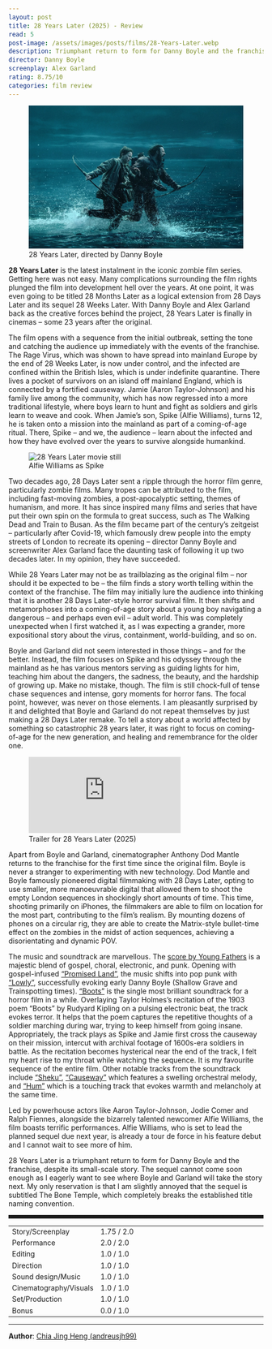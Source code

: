 ```yaml
---
layout: post
title: 28 Years Later (2025) - Review
read: 5
post-image: /assets/images/posts/films/28-Years-Later.webp
description: Triumphant return to form for Danny Boyle and the franchise
director: Danny Boyle
screenplay: Alex Garland
rating: 8.75/10
categories: film review
---
```


<figure class="film">
  <img src="/assets/images/posts/films/28-Years-Later.webp" alt="28 Years Later movie still">
  <figcaption><i class="fa-solid fa-film"></i> 28 Years Later, directed by Danny Boyle</figcaption>
</figure>

**28 Years Later** is the latest instalment in the iconic zombie film series. Getting here was not easy. Many complications surrounding the film rights plunged the film into development hell over the years. At one point, it was even going to be titled 28 Months Later as a logical extension from 28 Days Later and its sequel 28 Weeks Later. With Danny Boyle and Alex Garland back as the creative forces behind the project, 28 Years Later is finally in cinemas – some 23 years after the original.

The film opens with a sequence from the initial outbreak, setting the tone and catching the audience up immediately with the events of the franchise. The Rage Virus, which was shown to have spread into mainland Europe by the end of 28 Weeks Later, is now under control, and the infected are confined within the British Isles, which is under indefinite quarantine. There lives a pocket of survivors on an island off mainland England, which is connected by a fortified causeway. Jamie (Aaron Taylor-Johnson) and his family live among the community, which has now regressed into a more traditional lifestyle, where boys learn to hunt and fight as soldiers and girls learn to weave and cook. When Jamie’s son, Spike (Alfie Williams), turns 12, he is taken onto a mission into the mainland as part of a coming-of-age ritual. There, Spike – and we, the audience – learn about the infected and how they have evolved over the years to survive alongside humankind.

<figure class="film">
  <img src="/assets/images/posts/films/28-Years-Later_2.avif" alt="28 Years Later movie still">
  <figcaption><i class="fa-solid fa-film"></i> Alfie Williams as Spike</figcaption>
</figure>

Two decades ago, 28 Days Later sent a ripple through the horror film genre, particularly zombie films. Many tropes can be attributed to the film, including fast-moving zombies, a post-apocalyptic setting, themes of humanism, and more. It has since inspired many films and series that have put their own spin on the formula to great success, such as The Walking Dead and Train to Busan. As the film became part of the century’s zeitgeist – particularly after Covid-19, which famously drew people into the empty streets of London to recreate its opening – director Danny Boyle and screenwriter Alex Garland face the daunting task of following it up two decades later. In my opinion, they have succeeded.

While 28 Years Later may not be as trailblazing as the original film – nor should it be expected to be – the film finds a story worth telling within the context of the franchise. The film may initially lure the audience into thinking that it is another 28 Days Later-style horror survival film. It then shifts and metamorphoses into a coming-of-age story about a young boy navigating a dangerous – and perhaps even evil – adult world. This was completely unexpected when I first watched it, as I was expecting a grander, more expositional story about the virus, containment, world-building, and so on.

Boyle and Garland did not seem interested in those things – and for the better. Instead, the film focuses on Spike and his odyssey through the mainland as he has various mentors serving as guiding lights for him, teaching him about the dangers, the sadness, the beauty, and the hardship of growing up. Make no mistake, though. The film is still chock-full of tense chase sequences and intense, gory moments for horror fans. The focal point, however, was never on those elements. I am pleasantly surprised by it and delighted that Boyle and Garland do not repeat themselves by just making a 28 Days Later remake. To tell a story about a world affected by something so catastrophic 28 years later, it was right to focus on coming-of-age for the new generation, and healing and remembrance for the older one.

<div class="film-trailer">
<figure>
  <iframe src="https://www.youtube.com/embed/mcvLKldPM08" title="YouTube video player" frameborder="0" allow="accelerometer; autoplay; clipboard-write; encrypted-media; gyroscope; picture-in-picture; web-share" allowfullscreen></iframe>
  <figcaption><i class="fa-brands fa-youtube"></i> Trailer for 28 Years Later (2025)</figcaption>
</figure>
</div>

Apart from Boyle and Garland, cinematographer Anthony Dod Mantle returns to the franchise for the first time since the original film. Boyle is never a stranger to experimenting with new technology. Dod Mantle and Boyle famously pioneered digital filmmaking with 28 Days Later, opting to use smaller, more manoeuvrable digital that allowed them to shoot the empty London sequences in shockingly short amounts of time. This time, shooting primarily on iPhones, the filmmakers are able to film on location for the most part, contributing to the film’s realism. By mounting dozens of phones on a circular rig, they are able to create the Matrix-style bullet-time effect on the zombies in the midst of action sequences, achieving a disorientating and dynamic POV.

The music and soundtrack are marvellous. The <a href="https://open.spotify.com/album/0X8jJb6RB4Ene8VcAqR3vl?si=lofxOYXURqW5WWqLDkMDDg" target="_blank">score by Young Fathers</a> is a majestic blend of gospel, choral, electronic, and punk. Opening with gospel-infused <a href="https://open.spotify.com/track/0dj3UPBCXsTtgWX1KT6OyU?si=e937ba05c6e84871" target="_blank">“Promised Land”</a>, the music shifts into pop punk with <a href="https://open.spotify.com/track/6A52lb32k3kos199mxEW5Q?si=aa0d696c7e644c5f" target="_blank">“Lowly”</a>, successfully evoking early Danny Boyle (Shallow Grave and Trainspotting times). <a href="https://open.spotify.com/track/6VFMbZtngW63jusMV2SjZg?si=9d6869000ecd43ca" target="_blank">“Boots”</a> is the single most brilliant soundtrack for a horror film in a while. Overlaying Taylor Holmes’s recitation of the 1903 poem “Boots” by Rudyard Kipling on a pulsing electronic beat, the track evokes terror. It helps that the poem captures the repetitive thoughts of a soldier marching during war, trying to keep himself from going insane. Appropriately, the track plays as Spike and Jamie first cross the causeway on their mission, intercut with archival footage of 1600s-era soldiers in battle. As the recitation becomes hysterical near the end of the track, I felt my heart rise to my throat while watching the sequence. It is my favourite sequence of the entire film. Other notable tracks from the soundtrack include <a href="https://open.spotify.com/track/1MtYtj7DfuCToG6Ma7uqo1?si=aa1a76875a264d16" target="_blank">“Sheku”</a>, <a href="https://open.spotify.com/track/1aPmq7JTYqJYft12tcuKNU?si=7a1d6557366d4e3a" target="_blank">“Causeway”</a> which features a swelling orchestral melody, and <a href="https://open.spotify.com/track/01f8mRa0PoGd9TSxkVArz9?si=8e93e071c0b44ea7" target="_blank">“Hum”</a> which is a touching track that evokes warmth and melancholy at the same time.

Led by powerhouse actors like Aaron Taylor-Johnson, Jodie Comer and Ralph Fiennes, alongside the bizarrely talented newcomer Alfie Williams, the film boasts terrific performances. Alfie Williams, who is set to lead the planned sequel due next year, is already a tour de force in his feature debut and I cannot wait to see more of him.

28 Years Later is a triumphant return to form for Danny Boyle and the franchise, despite its small-scale story. The sequel cannot come soon enough as I eagerly want to see where Boyle and Garland will take the story next. My only reservation is that I am slightly annoyed that the sequel is subtitled The Bone Temple, which completely breaks the established title naming convention.

<hr style="border-style: dashed">

<table class="table table-sm table-striped table-hover">
  <colgroup>
    <col style="width: 30%;">
    <col style="width: 70%;">
  </colgroup>

  <tbody>
    <tr>
      <td>Story/Screenplay</td>
      <td>1.75 / 2.0</td>
    </tr>
    <tr>
      <td>Performance</td>
      <td>2.0 / 2.0</td>
    </tr>
    <tr>
      <td>Editing</td>
      <td>1.0 / 1.0</td>
    </tr>
    <tr>
      <td>Direction</td>
      <td>1.0 / 1.0</td>
    </tr>
    <tr>
      <td>Sound design/Music</td>
      <td>1.0 / 1.0</td>
    </tr>
    <tr>
      <td>Cinematography/Visuals</td>
      <td>1.0 / 1.0</td>
    </tr>
    <tr>
      <td>Set/Production</td>
      <td>1.0 / 1.0</td>
    </tr>
    <tr>
      <td>Bonus</td>
      <td>0.0 / 1.0<br/></td>
    </tr>
  </tbody>
</table>

---

**Author**: <a href="https://github.com/andreusjh99" target="_blank">Chia Jing Heng (andreusjh99)</a>